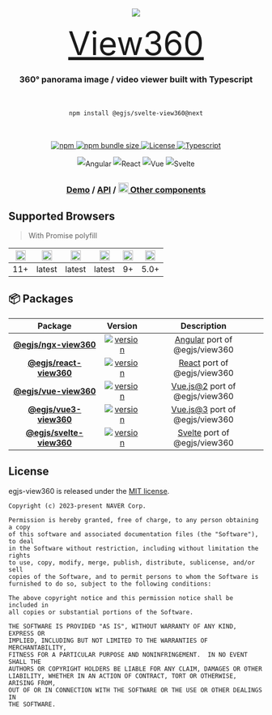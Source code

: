 <div align="center" style="padding: 60px 0 0;">

![](https://user-images.githubusercontent.com/3903575/38671092-6a4494a0-3e85-11e8-9eca-9619a2545801.gif)

<div style="max-width: 100%; font-size: 64px;">
  <a href="https://naver.github.io/egjs-view360/">View360</a>
</div>

<h3 align="center" style="max-width: 100%;">
360° panorama image / video viewer built with Typescript
</h3>

<div style="display: inline-block; max-width: 400px; padding: 20px 0">

```shell
npm install @egjs/svelte-view360@next
```

</div>
</div>

<p align="center" style="max-width: 100%;">
  <a href="https://www.npmjs.com/package/@egjs/view360" target="_blank" rel="noopener noreferrer">
    <img alt="npm" src="https://img.shields.io/npm/v/@egjs/view360/next?logo=npm"></img>
  </a>
  <a href="https://www.npmjs.com/package/@egjs/view360" target="_blank" rel="noopener noreferrer">
    <img alt="npm bundle size" src="https://img.shields.io/bundlephobia/minzip/@egjs/view360?label=%F0%9F%92%BE%20minzipped"></img>
  </a>
  <a href="https://github.com/naver/egjs-view360/blob/master/LICENSE" target="_blank" rel="noopener noreferrer">
    <img alt="License" src="https://img.shields.io/github/license/naver/egjs-view360?label=%F0%9F%93%9C%20license" />
  </a>
  <a href="https://www.typescriptlang.org/" target="_blank" rel="noopener noreferrer">
    <img alt="Typescript" src="https://img.shields.io/static/v1.svg?label=&message=TypeScript&color=294E80&style=flat-square&logo=typescript" />
  </a>
</p>

<p align="center" style="line-height: 2;">
  <img alt="Angular" src="https://img.shields.io/static/v1.svg?label=&message=Angular&style=flat-square&logo=Angular&color=dd0031" />
  <img alt="React" src="https://img.shields.io/static/v1.svg?label=&message=React&style=flat-square&logo=React&logoColor=white&color=61dafb" />
  <img alt="Vue" src="https://img.shields.io/static/v1.svg?label=&message=Vue&style=flat-square&logo=Vue.js&logoColor=white&color=42b883" />
  <img alt="Svelte" src="https://img.shields.io/static/v1.svg?label=&message=Svelte&style=flat-square&logo=svelte&logoColor=white&color=FF3E00" />
</p>

<h3 align="center">
  <a href="https://naver.github.io/egjs-view360/">Demo</a> / <a href="https://naver.github.io/egjs-view360/docs/api/Class/View360">API</a> / <a href="https://naver.github.io/egjs/"><img height="20" src="https://naver.github.io/egjs/img/logo.svg"/> Other components</a>
</h3>

## Supported Browsers
> With Promise polyfill

|<img width="20" src="https://simpleicons.org/icons/internetexplorer.svg" alt="IE" />|<img width="20" src="https://simpleicons.org/icons/googlechrome.svg" alt="Chrome" />|<img width="20" src="https://simpleicons.org/icons/firefoxbrowser.svg" alt="Firefox" />|<img width="20" src="https://simpleicons.org/icons/safari.svg" alt="Safari" />|<img width="20" src="https://simpleicons.org/icons/apple.svg" alt="iOS" />|<img width="20" src="https://simpleicons.org/icons/android.svg" alt="Android" />|
|---|---|---|---|---|---|
|11+|latest|latest|latest|9+|5.0+|

## 📦 Packages
|Package|Version|Description|
|:-----:|:-----:|:-----:|
|[**@egjs/ngx-view360**](https://github.com/naver/egjs-view360/blob/master/packages/ngx-view360/README.md)|<a href="https://www.npmjs.com/package/@egjs/ngx-view360" target="_blank"><img src="https://img.shields.io/npm/v/@egjs/ngx-view360/next?style=flat-square&color=dd0031&label=%F0%9F%94%96" alt="version" /></a>|[Angular](https://angular.io/) port of @egjs/view360|
|[**@egjs/react-view360**](https://github.com/naver/egjs-view360/blob/master/packages/react-view360/README.md)|<a href="https://www.npmjs.com/package/@egjs/react-view360" target="_blank"><img src="https://img.shields.io/npm/v/@egjs/react-view360/next?style=flat-square&color=00d8ff&label=%F0%9F%94%96" alt="version" /></a>|[React](https://reactjs.org/) port of @egjs/view360|
|[**@egjs/vue-view360**](https://github.com/naver/egjs-view360/blob/master/packages/vue-view360/README.md)|<a href="https://www.npmjs.com/package/@egjs/vue-view360" target="_blank"><img src="https://img.shields.io/npm/v/@egjs/vue-view360/next?style=flat-square&color=42b883&label=%F0%9F%94%96" alt="version" /></a>|[Vue.js@2](https://vuejs.org/v2/guide/index.html) port of @egjs/view360|
|[**@egjs/vue3-view360**](https://github.com/naver/egjs-view360/blob/master/packages/vue3-view360/README.md)|<a href="https://www.npmjs.com/package/@egjs/vue3-view360" target="_blank"><img src="https://img.shields.io/npm/v/@egjs/vue3-view360/next?style=flat-square&color=42b883&label=%F0%9F%94%96" alt="version" /></a>|[Vue.js@3](https://v3.vuejs.org/) port of @egjs/view360|
|[**@egjs/svelte-view360**](https://github.com/naver/egjs-view360/blob/master/packages/svelte-view360/README.md)|<a href="https://www.npmjs.com/package/@egjs/svelte-view360" target="_blank"><img src="https://img.shields.io/npm/v/@egjs/svelte-view360/next?style=flat-square&color=FF3E00&label=%F0%9F%94%96" alt="version" /></a>|[Svelte](https://svelte.dev/) port of @egjs/view360|

## License
egjs-view360 is released under the [MIT license](https://github.com/naver/egjs-view360/blob/master/LICENSE).


```
Copyright (c) 2023-present NAVER Corp.

Permission is hereby granted, free of charge, to any person obtaining a copy
of this software and associated documentation files (the "Software"), to deal
in the Software without restriction, including without limitation the rights
to use, copy, modify, merge, publish, distribute, sublicense, and/or sell
copies of the Software, and to permit persons to whom the Software is
furnished to do so, subject to the following conditions:

The above copyright notice and this permission notice shall be included in
all copies or substantial portions of the Software.

THE SOFTWARE IS PROVIDED "AS IS", WITHOUT WARRANTY OF ANY KIND, EXPRESS OR
IMPLIED, INCLUDING BUT NOT LIMITED TO THE WARRANTIES OF MERCHANTABILITY,
FITNESS FOR A PARTICULAR PURPOSE AND NONINFRINGEMENT.  IN NO EVENT SHALL THE
AUTHORS OR COPYRIGHT HOLDERS BE LIABLE FOR ANY CLAIM, DAMAGES OR OTHER
LIABILITY, WHETHER IN AN ACTION OF CONTRACT, TORT OR OTHERWISE, ARISING FROM,
OUT OF OR IN CONNECTION WITH THE SOFTWARE OR THE USE OR OTHER DEALINGS IN
THE SOFTWARE.
```
